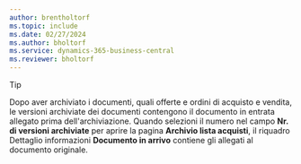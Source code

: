 ```yaml
---
author: brentholtorf
ms.topic: include
ms.date: 02/27/2024
ms.author: bholtorf
ms.service: dynamics-365-business-central
ms.reviewer: bholtorf
---
```


> [!TIP]
> Dopo aver archiviato i documenti, quali offerte e ordini di acquisto e vendita, le versioni archiviate dei documenti contengono il documento in entrata allegato prima dell'archiviazione. Quando selezioni il numero nel campo **Nr. di versioni archiviate** per aprire la pagina **Archivio lista acquisti**, il riquadro Dettaglio informazioni **Documento in arrivo** contiene gli allegati al documento originale.

